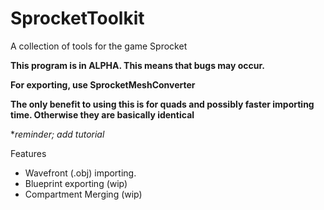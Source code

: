 # SprocketToolkit
A collection of tools for the game Sprocket

**This program is in ALPHA. This means that bugs may occur.**

**For exporting, use SprocketMeshConverter**

**The only benefit to using this is for quads and possibly faster importing time. Otherwise they are basically identical**

**reminder; add tutorial*

Features
* Wavefront (.obj) importing.
* Blueprint exporting (wip)
* Compartment Merging (wip)
